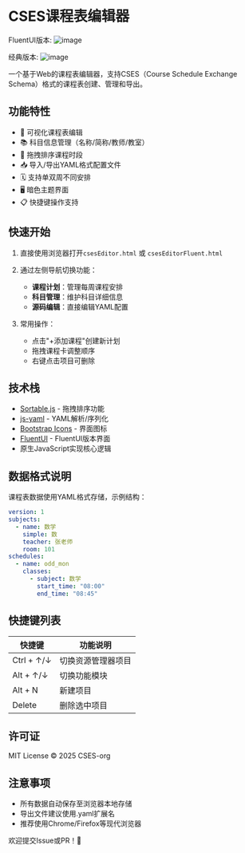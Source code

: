 # CSES课程表编辑器

FluentUI版本:
![image](https://github.com/user-attachments/assets/1cb389a6-4004-4c04-9dbf-0c9aafc888a3)

经典版本:
![image](https://github.com/user-attachments/assets/e836c27b-3243-4bb7-bc10-dbfea6285fe8)

一个基于Web的课程表编辑器，支持CSES（Course Schedule Exchange Schema）格式的课程表创建、管理和导出。

## 功能特性

- 📅 可视化课程表编辑
- 📚 科目信息管理（名称/简称/教师/教室）
- 🔄 拖拽排序课程时段
- 📥 导入/导出YAML格式配置文件
- 🗓️ 支持单双周不同安排
- 🖥️ 暗色主题界面
- 📋 快捷键操作支持

## 快速开始

1. 直接使用浏览器打开`csesEditor.html` 或 `csesEditorFluent.html`
2. 通过左侧导航切换功能：
   - **课程计划**：管理每周课程安排
   - **科目管理**：维护科目详细信息
   - **源码编辑**：直接编辑YAML配置

3. 常用操作：
   - 点击"+添加课程"创建新计划
   - 拖拽课程卡调整顺序
   - 右键点击项目可删除

## 技术栈

- [Sortable.js](https://sortablejs.github.io/Sortable/) - 拖拽排序功能
- [js-yaml](https://github.com/nodeca/js-yaml) - YAML解析/序列化
- [Bootstrap Icons](https://icons.getbootstrap.com/) - 界面图标
- [FluentUI](https://learn.microsoft.com/en-us/fluent-ui/web-components/) - FluentUI版本界面
- 原生JavaScript实现核心逻辑

## 数据格式说明

课程表数据使用YAML格式存储，示例结构：

```yaml
version: 1
subjects:
  - name: 数学
    simple: 数
    teacher: 张老师
    room: 101
schedules:
  - name: odd_mon
    classes:
      - subject: 数学
        start_time: "08:00"
        end_time: "08:45"
```

## 快捷键列表

| 快捷键            | 功能说明               |
|-------------------|----------------------|
| Ctrl + ↑/↓        | 切换资源管理器项目     |
| Alt + ↑/↓         | 切换功能模块          |
| Alt + N           | 新建项目              |
| Delete            | 删除选中项目          |

## 许可证

MIT License © 2025 CSES-org

## 注意事项

- 所有数据自动保存至浏览器本地存储
- 导出文件建议使用.yaml扩展名
- 推荐使用Chrome/Firefox等现代浏览器

欢迎提交Issue或PR！🚀
